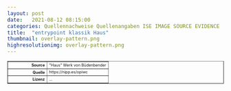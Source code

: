 ```yaml
---
layout: post
date:   2021-08-12 08:15:00
categories: Quellennachweise Quellenangaben ISE IMAGE SOURCE EVIDENCE
title:  "entrypoint klassik Haus"
thumbnail: overlay-pattern.png
highresolutionimg: overlay-pattern.png
---
```


<div class="entry-content">

<table style="font-size: xx-small" border="1" cellpadding="2">
<tbody>
<tr>
<th style="text-align: right" width="81"><strong>Source</strong></th>
<td>"Haus" Werk von Büdenbender</td>
</tr>
<tr>
<th style="text-align: right" width="81"><strong>Quelle</strong></th>
<td>https://nipp.es/opiwc</td>
</tr>
<tr>
<th style="text-align: right" width="81"><strong>Lizenz</strong></th>
<td>
...
</td>
</tr>
</tbody>
</table>
<p>&nbsp;</p>

</div><!-- .entry-content -->



